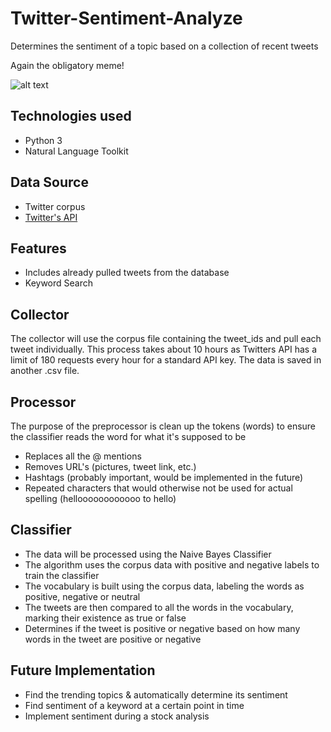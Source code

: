 # Twitter-Sentiment-Analyze
Determines the sentiment of a topic based on a collection of recent tweets 


Again the obligatory meme!

![alt text](https://github.com/aaronalmeida/Twitter-Sentiment-Analyzer/blob/master/meme.jpg)


## Technologies used
- Python 3
- Natural Language Toolkit

## Data Source
- Twitter corpus
- [Twitter's API](https://developer.twitter.com/)

## Features
- Includes already pulled tweets from the database 
- Keyword Search

## Collector 
The collector will use the corpus file containing the tweet_ids and pull each tweet individually. This process takes about 10 hours as Twitters API has a limit of 180 requests every hour for a standard API key. The data is saved in another .csv file. 

## Processor 
The purpose of the preprocessor is clean up the tokens (words) to ensure the classifier reads the word for what it's supposed to be 
- Replaces all the @ mentions
- Removes URL's (pictures, tweet link, etc.)
- Hashtags (probably important, would be implemented in the future) 
- Repeated characters that would otherwise not be used for actual spelling (helloooooooooooo to hello)

## Classifier 

- The data will be processed using the Naive Bayes Classifier 
- The algorithm uses the corpus data with positive and negative labels to train the classifier 
- The vocabulary is built using the corpus data, labeling the words as positive, negative or neutral 
- The tweets are then compared to all the words in the vocabulary, marking their existence as true or false 
- Determines if the tweet is positive or negative based on how many words in the tweet are positive or negative 


## Future Implementation 
- Find the trending topics & automatically determine its sentiment 
- Find sentiment of a keyword at a certain point in time 
- Implement sentiment during a stock analysis

